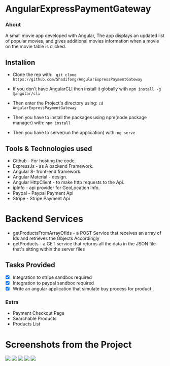 # AngularExpressPaymentGateway
### About
 A small movie app developed with Angular, The app displays an updated list of popular movies, and gives additional movies information when             a movie on the movie table is clicked.

## Installion
* Clone the rep with:
``` git clone https://github.com/Shadifong/AngularExpressPaymentGateway```

* If you don't have AngularCLI then install it globally with
```npm install -g @angular/cli ```

* Then enter the Project's directory using:
```cd AngularExpressPaymentGateway ```

* Then you have to install the packages using npm(node package manager) with:
``` npm install ```

* Then you have to serve(run the application) with:
``` ng serve ```



## Tools & Technologies used


* Github - For hosting the code.
* ExpressJs - as A backend Framework.
* Angular 8- front-end framework.
* Angular Material - design.
* Angular HttpClient - to make http requests to the Api.
* ipInfo - api provider for GeoLocation Info.
* Paypal - Paypal Payment Api
* Stripe - Stripe Payment Api

# Backend Services
* getProductsFromArrayOfIds - a POST Service that receives an array of Ids and retrieves the Objects Accordingly
* getProducts - a GET service that returns all the data in the JSON file that's sitting within the server files

## Tasks Provided

- [x] Integration to stripe sandbox required
- [x] Integration to paypal sandbox required
- [x] Write an angular application that simulate buy process for product .

### Extra
* Payment Checkout Page
* Searchable Products
* Products List



# Screenshots from the Project
![](https://i.imgur.com/qMvDZ8H.png)
![](https://i.imgur.com/1v4snbU.png)
![](https://i.imgur.com/qIiqtrJ.png)
![](https://i.imgur.com/bNutZJv.png)
![](https://i.imgur.com/dIh9yLv.png)